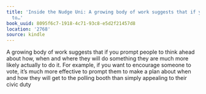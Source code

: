 ```yaml
---
title: 'Inside the Nudge Uni: A growing body of work suggests that if you prompt people
  to…'
book_uuid: 8095f6c7-1918-4c71-93c8-e5d2f21457d8
location: '2768'
source: kindle
---
```


A growing body of work suggests that if you prompt people to think ahead about how, when and where they will do something they are much more likely actually to do it. For example, if you want to encourage someone to vote, it’s much more effective to prompt them to make a plan about when and how they will get to the polling booth than simply appealing to their civic duty